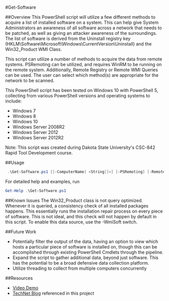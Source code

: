 #Get-Software

##Overview
This PowerShell script will utilize a few different methods to acquire a list of installed software on a system. This can help give System Administrators an awareness of all software across a network that needs to be patched, as well as giving an attacker awareness of the surroundings. The list of software is derived from the Uninstall registry key (HKLM\Software\Microsoft\Windows\CurrentVersion\Uninstall) and the Win32_Product WMI Class. 

This script can utilize a number of methods to acquire the data from remote systems. PSRemoting can be utilized, and requires WinRM to be running on the remote system. Additionally, Remote Registry or Remote WMI Queries can be used. The user can select which method(s) are appropriate for the network to be scanned.

This PowerShell script has been tested on Windows 10 with PowerShell 5, collecting from various PowerShell versions and operating systems to include:
* Windows 7
* Windows 8
* Windows 10
* Windows Server 2008R2
* Windows Server 2012
* Windows Server 2012R2

Note: This script was created during Dakota State University's CSC-842 Rapid Tool Development course.

##Usage
```PowerShell
 .\Get-Software.ps1 [[-ComputerName] <String[]>] [-PSRemoting] [-RemoteReg] [-Wmi] [-WmiSoft] [<CommonParameters>]
```

For detailed help and examples, run 
````PowerShell
Get-Help .\Get-Software.ps1
````
##Known Issues
The Win32_Product class is not query optimized. Whenever it is queried, a consistency check of all installed packages happens. This essentially runs the installation repair process on every piece of software. 
This is not ideal, and this check will not happen by default in this script. To enable this data source, use the -WmiSoft switch.

##Future Work
* Potentially filter the output of the data, having an option to view which hosts a particular piece of software is installed on, though this can be accomplished through existing PowerShell Cmdlets through the pipeline.
* Expand the script to gather additional data, beyond just software. This has the potential to be a broad defensive data collection platform.
* Utilize threading to collect from multiple computers concurrently

##Resources
* [Video Demo](https://youtu.be/qttB9gJL5MU)
* [TechNet Blog](https://blogs.technet.microsoft.com/heyscriptingguy/2011/11/13/use-powershell-to-quickly-find-installed-software/) referenced in this project
